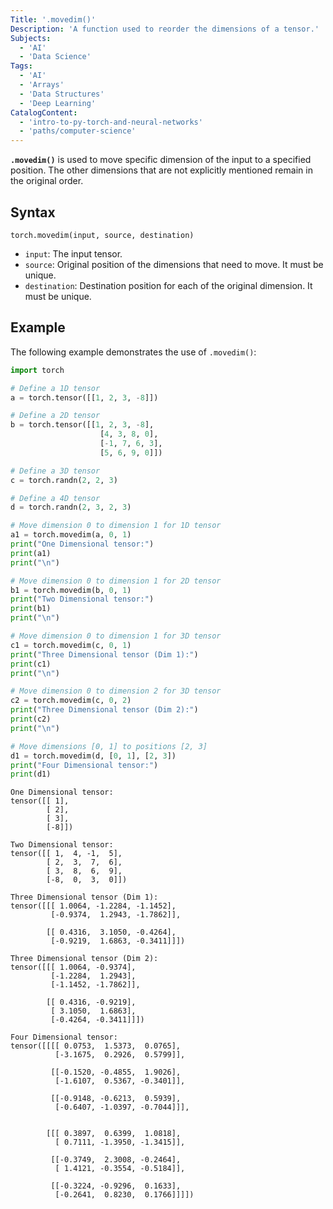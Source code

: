 ```yaml
---
Title: '.movedim()'
Description: 'A function used to reorder the dimensions of a tensor.'
Subjects:
  - 'AI'
  - 'Data Science'
Tags:
  - 'AI'
  - 'Arrays'
  - 'Data Structures'
  - 'Deep Learning'
CatalogContent:
  - 'intro-to-py-torch-and-neural-networks'
  - 'paths/computer-science'
---
```


**`.movedim()`** is used to move specific dimension of the input to a specified position. The other dimensions that are not explicitly mentioned remain in the original order.

## Syntax

```pseudo
torch.movedim(input, source, destination)
```

- `input`: The input tensor.
- `source`: Original position of the dimensions that need to move. It must be unique.
- `destination`: Destination position for each of the original dimension. It must be unique.

## Example

The following example demonstrates the use of `.movedim()`:

```py
import torch

# Define a 1D tensor
a = torch.tensor([[1, 2, 3, -8]])

# Define a 2D tensor
b = torch.tensor([[1, 2, 3, -8],
                    [4, 3, 8, 0],
                    [-1, 7, 6, 3],
                    [5, 6, 9, 0]])

# Define a 3D tensor
c = torch.randn(2, 2, 3)

# Define a 4D tensor
d = torch.randn(2, 3, 2, 3)

# Move dimension 0 to dimension 1 for 1D tensor
a1 = torch.movedim(a, 0, 1)
print("One Dimensional tensor:")
print(a1)
print("\n")

# Move dimension 0 to dimension 1 for 2D tensor
b1 = torch.movedim(b, 0, 1)
print("Two Dimensional tensor:")
print(b1)
print("\n")

# Move dimension 0 to dimension 1 for 3D tensor
c1 = torch.movedim(c, 0, 1)
print("Three Dimensional tensor (Dim 1):")
print(c1)
print("\n")

# Move dimension 0 to dimension 2 for 3D tensor
c2 = torch.movedim(c, 0, 2)
print("Three Dimensional tensor (Dim 2):")
print(c2)
print("\n")

# Move dimensions [0, 1] to positions [2, 3]
d1 = torch.movedim(d, [0, 1], [2, 3])
print("Four Dimensional tensor:")
print(d1)
```

```shell
One Dimensional tensor:
tensor([[ 1],
        [ 2],
        [ 3],
        [-8]])

Two Dimensional tensor:
tensor([[ 1,  4, -1,  5],
        [ 2,  3,  7,  6],
        [ 3,  8,  6,  9],
        [-8,  0,  3,  0]])

Three Dimensional tensor (Dim 1):
tensor([[[ 1.0064, -1.2284, -1.1452],
         [-0.9374,  1.2943, -1.7862]],

        [[ 0.4316,  3.1050, -0.4264],
         [-0.9219,  1.6863, -0.3411]]])

Three Dimensional tensor (Dim 2):
tensor([[[ 1.0064, -0.9374],
         [-1.2284,  1.2943],
         [-1.1452, -1.7862]],

        [[ 0.4316, -0.9219],
         [ 3.1050,  1.6863],
         [-0.4264, -0.3411]]])

Four Dimensional tensor:
tensor([[[[ 0.0753,  1.5373,  0.0765],
          [-3.1675,  0.2926,  0.5799]],

         [[-0.1520, -0.4855,  1.9026],
          [-1.6107,  0.5367, -0.3401]],

         [[-0.9148, -0.6213,  0.5939],
          [-0.6407, -1.0397, -0.7044]]],


        [[[ 0.3897,  0.6399,  1.0818],
          [ 0.7111, -1.3950, -1.3415]],

         [[-0.3749,  2.3008, -0.2464],
          [ 1.4121, -0.3554, -0.5184]],

         [[-0.3224, -0.9296,  0.1633],
          [-0.2641,  0.8230,  0.1766]]]])
```